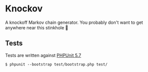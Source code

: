 # Knockov

A knockoff Markov chain generator. You probably don't want to get anywhere near this stinkhole :poop:

## Tests

Tests are written against [PHPUnit 5.7](https://phpunit.de)

~~~
$ phpunit --bootstrap test/bootstrap.php test/
~~~
